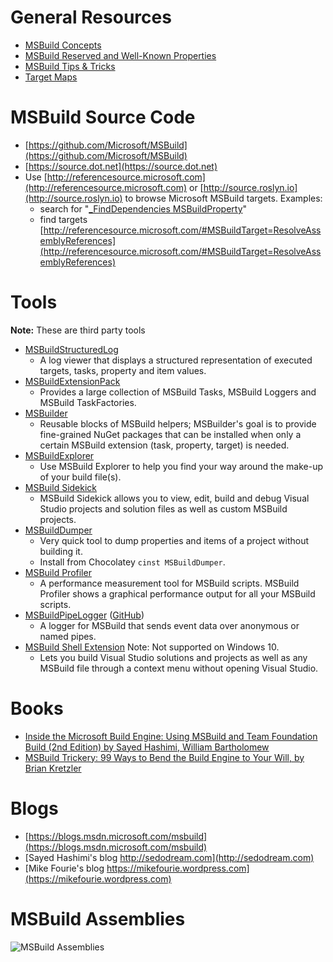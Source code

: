 # General Resources
 * [MSBuild Concepts](https://msdn.microsoft.com/en-us/library/dd637714.aspx)
 * [MSBuild Reserved and Well-Known Properties](https://msdn.microsoft.com/en-us/library/ms164309.aspx)
 * [MSBuild Tips & Tricks](MSBuild-Tips-&-Tricks.md)
 * [Target Maps](Target-Maps.md)

# MSBuild Source Code
 * [https://github.com/Microsoft/MSBuild](https://github.com/Microsoft/MSBuild)
 * [https://source.dot.net](https://source.dot.net)
 * Use [http://referencesource.microsoft.com](http://referencesource.microsoft.com) or [http://source.roslyn.io](http://source.roslyn.io) to browse Microsoft MSBuild targets. Examples:
   * search for "[_FindDependencies MSBuildProperty](http://referencesource.microsoft.com/#q=_FindDependencies%20MSBuildProperty)"
   * find targets [http://referencesource.microsoft.com/#MSBuildTarget=ResolveAssemblyReferences](http://referencesource.microsoft.com/#MSBuildTarget=ResolveAssemblyReferences)

# Tools
**Note:** These are third party tools
 * [MSBuildStructuredLog](http://msbuildlog.com/)
   * A log viewer that displays a structured representation of executed targets, tasks, property and item values.
 * [MSBuildExtensionPack](http://www.msbuildextensionpack.com)
   * Provides a large collection of MSBuild Tasks, MSBuild Loggers and MSBuild TaskFactories.
 * [MSBuilder](https://github.com/MobileEssentials/MSBuilder)
   * Reusable blocks of MSBuild helpers; MSBuilder's goal is to provide fine-grained NuGet packages that can be installed when only a certain MSBuild extension (task, property, target) is needed.
 * [MSBuildExplorer](https://github.com/mikefourie/MSBuildExplorer)
   * Use MSBuild Explorer to help you find your way around the make-up of your build file(s).
 * [MSBuild Sidekick](http://attrice.info/msbuild)
   * MSBuild Sidekick allows you to view, edit, build and debug Visual Studio projects and solution files as well as custom MSBuild projects.
 * [MSBuildDumper](https://github.com/KirillOsenkov/MSBuildTools)
     * Very quick tool to dump properties and items of a project without building it.
     * Install from Chocolatey `cinst MSBuildDumper`.
 * [MSBuild Profiler](https://msbuildprofiler.codeplex.com/)
   * A performance measurement tool for MSBuild scripts. MSBuild Profiler shows a graphical performance output for all your MSBuild scripts.
 * [MSBuildPipeLogger](https://msbuildpipelogger.netlify.com/) ([GitHub](https://github.com/daveaglick/MSBuildPipeLogger))
   * A logger for MSBuild that sends event data over anonymous or named pipes.
 * [MSBuild Shell Extension](https://msbuildshellex.codeplex.com/) Note: Not supported on Windows 10.
   * Lets you build Visual Studio solutions and projects as well as any MSBuild file through a context menu without opening Visual Studio.

# Books
 * [Inside the Microsoft Build Engine: Using MSBuild and Team Foundation Build (2nd Edition) by Sayed Hashimi, William Bartholomew](http://www.amazon.com/Inside-Microsoft-Build-Engine-Foundation/dp/0735645248)
 * [MSBuild Trickery: 99 Ways to Bend the Build Engine to Your Will, by Brian Kretzler](http://www.amazon.com/MSBuild-Trickery-Ways-Build-Engine/dp/061550907X)

# Blogs
 * [https://blogs.msdn.microsoft.com/msbuild](https://blogs.msdn.microsoft.com/msbuild)
 * [Sayed Hashimi's blog http://sedodream.com](http://sedodream.com)
 * [Mike Fourie's blog https://mikefourie.wordpress.com](https://mikefourie.wordpress.com)

# MSBuild Assemblies
![MSBuild Assemblies](https://raw.githubusercontent.com/KirillOsenkov/MSBuildStructuredLog/master/docs/MSBuildAssemblies.png)
